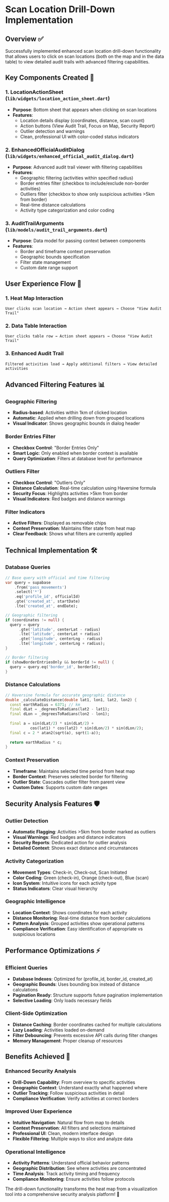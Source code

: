 # Scan Location Drill-Down Implementation

## Overview ✅
Successfully implemented enhanced scan location drill-down functionality that allows users to click on scan locations (both on the map and in the data table) to view detailed audit trails with advanced filtering capabilities.

## Key Components Created 🔧

### 1. **LocationActionSheet** (`lib/widgets/location_action_sheet.dart`)
- **Purpose**: Bottom sheet that appears when clicking on scan locations
- **Features**:
  - Location details display (coordinates, distance, scan count)
  - Action buttons (View Audit Trail, Focus on Map, Security Report)
  - Outlier detection and warnings
  - Clean, professional UI with color-coded status indicators

### 2. **EnhancedOfficialAuditDialog** (`lib/widgets/enhanced_official_audit_dialog.dart`)
- **Purpose**: Advanced audit trail viewer with filtering capabilities
- **Features**:
  - Geographic filtering (activities within specified radius)
  - Border entries filter (checkbox to include/exclude non-border activities)
  - Outliers filter (checkbox to show only suspicious activities >5km from border)
  - Real-time distance calculations
  - Activity type categorization and color coding

### 3. **AuditTrailArguments** (`lib/models/audit_trail_arguments.dart`)
- **Purpose**: Data model for passing context between components
- **Features**:
  - Border and timeframe context preservation
  - Geographic bounds specification
  - Filter state management
  - Custom date range support

## User Experience Flow 🎯

### 1. **Heat Map Interaction**
```
User clicks scan location → Action sheet appears → Choose "View Audit Trail"
```

### 2. **Data Table Interaction**
```
User clicks table row → Action sheet appears → Choose "View Audit Trail"
```

### 3. **Enhanced Audit Trail**
```
Filtered activities load → Apply additional filters → View detailed activities
```

## Advanced Filtering Features 📊

### **Geographic Filtering**
- **Radius-based**: Activities within 1km of clicked location
- **Automatic**: Applied when drilling down from grouped locations
- **Visual Indicator**: Shows geographic bounds in dialog header

### **Border Entries Filter**
- **Checkbox Control**: "Border Entries Only"
- **Smart Logic**: Only enabled when border context is available
- **Query Optimization**: Filters at database level for performance

### **Outliers Filter**
- **Checkbox Control**: "Outliers Only"
- **Distance Calculation**: Real-time calculation using Haversine formula
- **Security Focus**: Highlights activities >5km from border
- **Visual Indicators**: Red badges and distance warnings

### **Filter Indicators**
- **Active Filters**: Displayed as removable chips
- **Context Preservation**: Maintains filter state from heat map
- **Clear Feedback**: Shows what filters are currently applied

## Technical Implementation 🛠️

### **Database Queries**
```dart
// Base query with official and time filtering
var query = supabase
    .from('pass_movements')
    .select('*')
    .eq('profile_id', officialId)
    .gte('created_at', startDate)
    .lte('created_at', endDate);

// Geographic filtering
if (coordinates != null) {
  query = query
      .gte('latitude', centerLat - radius)
      .lte('latitude', centerLat + radius)
      .gte('longitude', centerLng - radius)
      .lte('longitude', centerLng + radius);
}

// Border filtering
if (showBorderEntriesOnly && borderId != null) {
  query = query.eq('border_id', borderId);
}
```

### **Distance Calculations**
```dart
// Haversine formula for accurate geographic distance
double _calculateDistance(double lat1, lon1, lat2, lon2) {
  const earthRadius = 6371; // km
  final dLat = _degreesToRadians(lat2 - lat1);
  final dLon = _degreesToRadians(lon2 - lon1);
  
  final a = sin(dLat/2) * sin(dLat/2) + 
           cos(lat1) * cos(lat2) * sin(dLon/2) * sin(dLon/2);
  final c = 2 * atan2(sqrt(a), sqrt(1-a));
  
  return earthRadius * c;
}
```

### **Context Preservation**
- **Timeframe**: Maintains selected time period from heat map
- **Border Context**: Preserves selected border for filtering
- **Outlier State**: Cascades outlier filter from parent view
- **Custom Dates**: Supports custom date ranges

## Security Analysis Features 🛡️

### **Outlier Detection**
- **Automatic Flagging**: Activities >5km from border marked as outliers
- **Visual Warnings**: Red badges and distance indicators
- **Security Reports**: Dedicated action for outlier analysis
- **Detailed Context**: Shows exact distance and circumstances

### **Activity Categorization**
- **Movement Types**: Check-in, Check-out, Scan Initiated
- **Color Coding**: Green (check-in), Orange (check-out), Blue (scan)
- **Icon System**: Intuitive icons for each activity type
- **Status Indicators**: Clear visual hierarchy

### **Geographic Intelligence**
- **Location Context**: Shows coordinates for each activity
- **Distance Monitoring**: Real-time distance from border calculations
- **Pattern Analysis**: Grouped activities show operational patterns
- **Compliance Verification**: Easy identification of appropriate vs suspicious locations

## Performance Optimizations ⚡

### **Efficient Queries**
- **Database Indexes**: Optimized for (profile_id, border_id, created_at)
- **Geographic Bounds**: Uses bounding box instead of distance calculations
- **Pagination Ready**: Structure supports future pagination implementation
- **Selective Loading**: Only loads necessary fields

### **Client-Side Optimization**
- **Distance Caching**: Border coordinates cached for multiple calculations
- **Lazy Loading**: Activities loaded on-demand
- **Filter Debouncing**: Prevents excessive API calls during filter changes
- **Memory Management**: Proper cleanup of resources

## Benefits Achieved 🎯

### **Enhanced Security Analysis**
- **Drill-Down Capability**: From overview to specific activities
- **Geographic Context**: Understand exactly what happened where
- **Outlier Tracking**: Follow suspicious activities in detail
- **Compliance Verification**: Verify activities at correct borders

### **Improved User Experience**
- **Intuitive Navigation**: Natural flow from map to details
- **Context Preservation**: All filters and selections maintained
- **Professional UI**: Clean, modern interface design
- **Flexible Filtering**: Multiple ways to slice and analyze data

### **Operational Intelligence**
- **Activity Patterns**: Understand official behavior patterns
- **Geographic Distribution**: See where activities are concentrated
- **Time Analysis**: Track activity timing and frequency
- **Compliance Monitoring**: Ensure activities follow protocols

The drill-down functionality transforms the heat map from a visualization tool into a comprehensive security analysis platform! 🚀